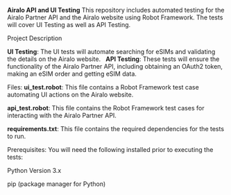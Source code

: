 **Airalo API and UI Testing**
This repository includes automated testing for the Airalo Partner API and the Airalo website using Robot Framework. The tests will cover UI Testing as well as API Testing.

Project Description

**UI Testing**: The UI tests will automate searching for eSIMs and validating the details on the Airalo website.  
**API Testing**: These tests will ensure the functionality of the Airalo Partner API, including obtaining an OAuth2 token, making an eSIM order and getting eSIM data. 

Files:
**ui_test.robot**: This file contains a Robot Framework test case automating UI actions on the Airalo website.

**api_test.robot**: This file contains the Robot Framework test cases for interacting with the Airalo Partner API.

**requirements.txt**: This file contains the required dependencies for the tests to run.

Prerequisites:
You will need the following installed prior to executing the tests:

Python Version 3.x

pip (package manager for Python)
